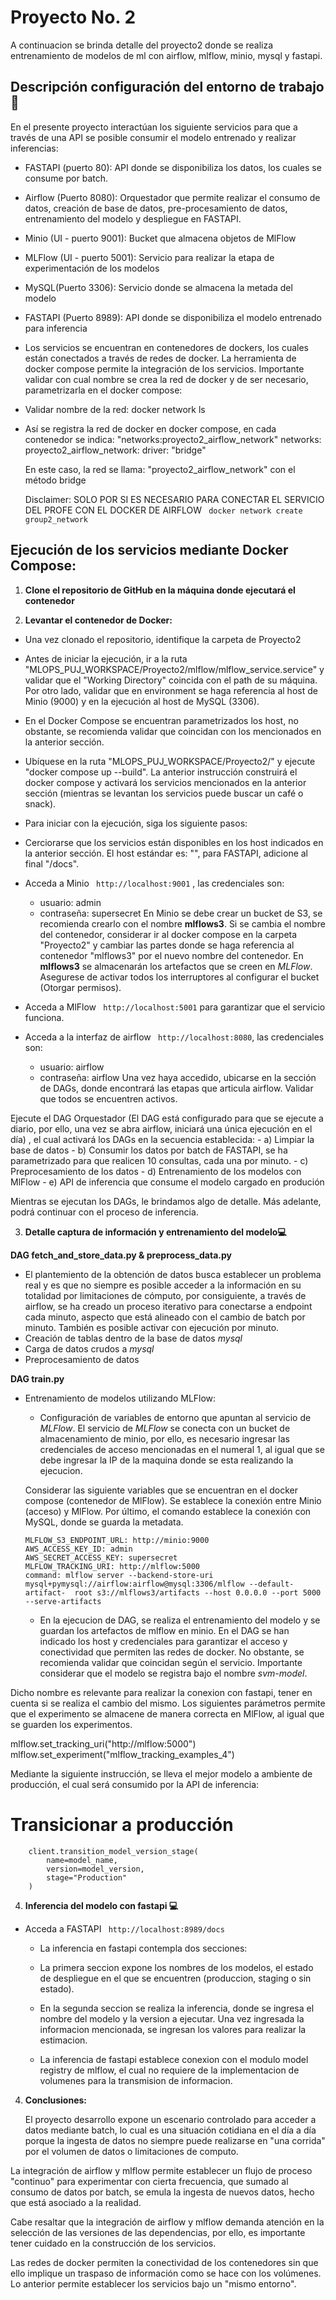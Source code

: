 # Proyecto No. 2

A continuacion se brinda detalle del proyecto2 donde se realiza entrenamiento de modelos de ml con airflow, mlflow, minio, mysql y fastapi.

## Descripción configuración del entorno de trabajo :wrench: ##

En el presente proyecto interactúan los siguiente servicios para que a través de una API se posible consumir el modelo entrenado y realizar inferencias:

- FASTAPI (puerto 80): API donde se disponibiliza los datos, los cuales se consume por batch.
- Airflow (Puerto 8080): Orquestador que permite realizar el consumo de datos, creación de base de datos, pre-procesamiento   de datos, entrenamiento del modelo y despliegue en FASTAPI.
- Minio (UI - puerto 9001): Bucket que almacena objetos de MlFlow
- MLFlow (UI - puerto 5001): Servicio para realizar la etapa de experimentación de los modelos
- MySQL(Puerto 3306): Servicio donde se almacena la metada del modelo
- FASTAPI (Puerto 8989): API donde se disponibiliza el modelo entrenado para inferencia
- Los servicios se encuentran en contenedores de dockers, los cuales están conectados a través de redes de docker. La         herramienta de docker compose permite la integración de los servicios. Importante validar con cual nombre se crea la red de docker y de ser necesario, parametrizarla en el docker compose:

- Validar nombre de la red: docker network ls
  
- Así se registra la red de docker en docker compose, en cada contenedor se indica: "networks:proyecto2_airflow_network"
  networks:
  proyecto2_airflow_network:
    driver: "bridge"

  En este caso, la red se llama: "proyecto2_airflow_network" con el método bridge

  Disclaimer:
  SOLO POR SI ES NECESARIO PARA CONECTAR EL SERVICIO DEL PROFE CON EL DOCKER DE AIRFLOW 
  ``` docker network create group2_network```

## Ejecución de los servicios mediante Docker Compose: ##

1. **Clone el repositorio de GitHub en la máquina donde ejecutará el contenedor**

2. **Levantar el contenedor de Docker:**

- Una vez clonado el repositorio, identifique la carpeta de Proyecto2

- Antes de iniciar la ejecución, ir a la ruta "MLOPS_PUJ_WORKSPACE/Proyecto2/mlflow/mlflow_service.service" y validar que el "Working Directory" coincida con el path de su máquina. Por otro lado, validar que en environment se haga referencia al host de Minio (9000) y en la ejecución al host de MySQL (3306).

- En el Docker Compose se encuentran parametrizados los host, no obstante, se recomienda validar que coincidan con los mencionados en la anterior sección.

- Ubíquese en la ruta "MLOPS_PUJ_WORKSPACE/Proyecto2/" y ejecute "docker compose up --build". La anterior instrucción construirá el docker compose y activará los servicios mencionados en la anterior sección (mientras se levantan los servicios puede buscar un café o snack).

- Para iniciar con la ejecución, siga los siguiente pasos:

- Cerciorarse que los servicios están disponibles en los host indicados en la anterior sección. El host estándar es: "", para FASTAPI, adicione al final "/docs".
  
- Acceda a Minio ``` http://localhost:9001``` , las credenciales son:
    - usuario: admin
    - contraseña: supersecret
  En Minio se debe crear un bucket de S3, se recomienda crearlo con el nombre **mlflows3**. Si se cambia el nombre del contenedor, considerar ir al docker compose en la carpeta "Proyecto2" y cambiar las partes donde se haga referencia al contenedor "mlflows3" por el nuevo nombre del contenedor. En **mlflows3** se almacenarán los artefactos que se creen en *MLFlow*. Asegurese de activar todos los interruptores al configurar el bucket (Otorgar permisos).

- Acceda a MlFlow ``` http://localhost:5001``` para garantizar que el servicio funciona.
       
- Acceda a la interfaz de airflow ``` http://localhost:8080```, las credenciales son:
    - usuario: airflow
    - contraseña: airflow
  Una vez haya accedido, ubicarse en la sección de DAGs, donde encontrará las etapas que articula airflow. Validar que     todos se encuentren activos.

Ejecute el DAG Orquestador (El DAG está configurado para que se ejecute a diario, por ello, una vez se abra airflow, iniciará una única ejecución en el día) , el cual activará los DAGs en la secuencia establecida:
    - a) Limpiar la base de datos
    - b) Consumir los datos por batch de FASTAPI, se ha parametrizado para que realicen 10 consultas, cada una por minuto.
    - c) Preprocesamiento de los datos
    - d) Entrenamiento de los modelos con MlFlow
    - e) API de inferencia que consume el modelo cargado en produción        

Mientras se ejecutan los DAGs, le brindamos algo de detalle. Más adelante, podrá continuar con el proceso de inferencia.

3. **Detalle captura de información y entrenamiento del modelo:computer:**

**DAG fetch_and_store_data.py & preprocess_data.py**

-  El plantemiento de la obtención de datos busca establecer un problema real y es que no siempre es posible acceder a la información en su totalidad por limitaciones de cómputo, por consiguiente, a través de airflow, se ha creado un proceso iterativo para conectarse a endpoint cada minuto, aspecto que está alineado con el cambio de batch por minuto. También es posible activar con ejecución por minuto. 
- Creación de tablas dentro de la base de datos *mysql*
- Carga de datos crudos a *mysql*
- Preprocesamiento de datos

**DAG train.py**

- Entrenamiento de modelos utilizando MLFlow:
  - Configuración de variables de entorno que apuntan al servicio de *MLFlow*. El servicio de *MLFlow* se conecta con un bucket de almacenamiento de minio, por ello, es necesario ingresar las credenciales de acceso mencionadas en el numeral 1, al igual que se debe ingresar la IP de la maquina donde se esta realizando la ejecucion.

  Considerar las siguiente variables que se encuentran en el docker compose (contenedor de MlFlow). Se establece la conexión entre Minio (acceso) y MlFlow. Por último, el comando establece la conexión con MySQL, donde se guarda la metadata.

      MLFLOW_S3_ENDPOINT_URL: http://minio:9000
      AWS_ACCESS_KEY_ID: admin
      AWS_SECRET_ACCESS_KEY: supersecret
      MLFLOW_TRACKING_URI: http://mlflow:5000
      command: mlflow server --backend-store-uri mysql+pymysql://airflow:airflow@mysql:3306/mlflow --default-artifact-  root s3://mlflows3/artifacts --host 0.0.0.0 --port 5000 --serve-artifacts

  - En la ejecucion de DAG, se realiza el entrenamiento del modelo y se guardan los artefactos de mlflow en minio. En el DAG se han indicado los host y credenciales para garantizar el acceso y conectividad que permiten las redes de docker. No obstante, se recomienda validar que coincidan según el servicio. Importante considerar que el modelo se registra bajo el nombre *svm-model*.
  
Dicho nombre es relevante para realizar la conexion con fastapi, tener en cuenta si se realiza el cambio del mismo. Los siguientes parámetros permite que el experimento se almacene de manera correcta en MlFlow, al igual que se guarden los experimentos.

  mlflow.set_tracking_uri("http://mlflow:5000")
  mlflow.set_experiment("mlflow_tracking_examples_4")
 
Mediante la siguiente instrucción, se lleva el mejor modelo a ambiente de producción, el cual será consumido por la API de inferencia:

 # Transicionar a producción
        client.transition_model_version_stage(
            name=model_name,
            version=model_version,
            stage="Production"
        )

4. **Inferencia del modelo con fastapi :computer:**

- Acceda a FASTAPI ``` http://localhost:8989/docs```

  - La inferencia en fastapi contempla dos secciones:

   - La primera seccion expone los nombres de los modelos, el estado de despliegue en el que se encuentren (produccion, staging o sin estado). 

   - En la segunda seccion se realiza la inferencia, donde se ingresa el nombre del modelo y la version a ejecutar. Una vez ingresada la informacion mencionada, se ingresan los valores para realizar la estimacion.

   - La inferencia de fastapi establece conexion con el modulo model registry de mlflow, el cual no requiere de la implementacion de volumenes para la transmision de informacion.


4. **Conclusiones:**

   El proyecto desarrollo expone un escenario controlado para acceder a datos mediante batch, lo cual es una situación cotidiana en el día a día porque la ingesta de datos no siempre puede realizarse en "una corrida" por el volumen de datos o limitaciones de computo.

 La integración de airflow y mlflow permite establecer un flujo de proceso "continuo" para experimentar con cierta frecuencia, que sumado al consumo de datos por batch, se emula la ingesta de nuevos datos, hecho que está asociado a la realidad.

Cabe resaltar que la integración de airflow y mlflow demanda atención en la selección de las versiones de las dependencias, por ello, es importante tener cuidado en la construcción de los servicios.

Las redes de docker permiten la conectividad de los contenedores sin que ello implique un traspaso de información como se hace con los volúmenes. Lo anterior permite establecer los servicios bajo un "mismo entorno".
